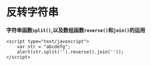 # 反转字符串 #

**字符串函数`split()`,以及数组函数`reverse()`和`join()`的运用**

	<script type="text/javascript">
		var str = "abcdefg";
		alert(str.split('').reverse().join(''));
	</script>